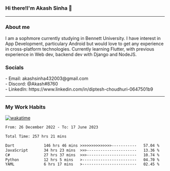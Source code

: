 <h3>Hi there!I'm Akash Sinha 👋</h3>

--- 

<h3>About me</h3>
I am a sophmore currently studying in Bennett University. I have interest in App Development, particulary Android but would love to get any experience in cross-platform technologies. Currently learning Flutter, with previous experience in Web dev, backend dev with Django and NodeJS.

<h3>Socials</h3>
 - Email: akashsinha432003@gmail.com<br>
 - Discord: @Akash#8760<br>
 - LinkedIn: https://www.linkedin.com/in/diptesh-choudhuri-0647501b9<br>


---

<h3>My Work Habits</h3>

[![wakatime](https://wakatime.com/badge/user/938b2951-49cf-4810-9b9e-c17cde3d3343.svg)](https://wakatime.com/@938b2951-49cf-4810-9b9e-c17cde3d3343)

<!--START_SECTION:waka-->

```txt
From: 26 December 2022 - To: 17 June 2023

Total Time: 257 hrs 21 mins

Dart             146 hrs 46 mins >>>>>>>>>>>>>>-----------   57.04 %
JavaScript       34 hrs 23 mins  >>>----------------------   13.36 %
C#               27 hrs 37 mins  >>>----------------------   10.74 %
Python           12 hrs 5 mins   >------------------------   04.70 %
YAML             6 hrs 17 mins   >------------------------   02.45 %
```

<!--END_SECTION:waka-->

